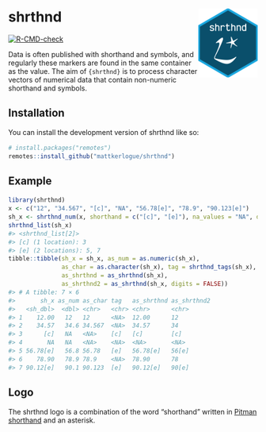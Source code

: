 
<!-- README.md is generated from README.Rmd. Please edit that file -->

# shrthnd <img src="man/figures/shrthnd_hex.png" align="right" alt="tidyods package logo" width="120" />

<!-- badges: start -->

[![R-CMD-check](https://github.com/mattkerlogue/shrthnd/actions/workflows/R-CMD-check.yaml/badge.svg)](https://github.com/mattkerlogue/shrthnd/actions/workflows/R-CMD-check.yaml)
<!-- badges: end -->

Data is often published with shorthand and symbols, and regularly these
markers are found in the same container as the value. The aim of
`{shrthnd}` is to process character vectors of numerical data that
contain non-numeric shorthand and symbols.

## Installation

You can install the development version of shrthnd like so:

``` r
# install.packages("remotes")
remotes::install_github("mattkerlogue/shrthnd")
```

## Example

``` r
library(shrthnd)
x <- c("12", "34.567", "[c]", "NA", "56.78[e]", "78.9", "90.123[e]")
sh_x <- shrthnd_num(x, shorthand = c("[c]", "[e]"), na_values = "NA", digits = 2)
shrthnd_list(sh_x)
#> <shrthnd_list[2]> 
#> [c] (1 location): 3 
#> [e] (2 locations): 5, 7
tibble::tibble(sh_x = sh_x, as_num = as.numeric(sh_x), 
               as_char = as.character(sh_x), tag = shrthnd_tags(sh_x), 
               as_shrthnd = as_shrthnd(sh_x), 
               as_shrthnd2 = as_shrthnd(sh_x, digits = FALSE))
#> # A tibble: 7 × 6
#>       sh_x as_num as_char tag   as_shrthnd as_shrthnd2
#>   <sh_dbl>  <dbl> <chr>   <chr> <chr>      <chr>      
#> 1    12.00   12   12      <NA>  12.00      12         
#> 2    34.57   34.6 34.567  <NA>  34.57      34         
#> 3      [c]   NA   <NA>    [c]   [c]        [c]        
#> 4       NA   NA   <NA>    <NA>  <NA>       <NA>       
#> 5 56.78[e]   56.8 56.78   [e]   56.78[e]   56[e]      
#> 6    78.90   78.9 78.9    <NA>  78.90      78         
#> 7 90.12[e]   90.1 90.123  [e]   90.12[e]   90[e]
```

## Logo

The shrthnd logo is a combination of the word “shorthand” written in
[Pitman shorthand](https://en.wikipedia.org/wiki/Pitman_shorthand) and
an asterisk.
